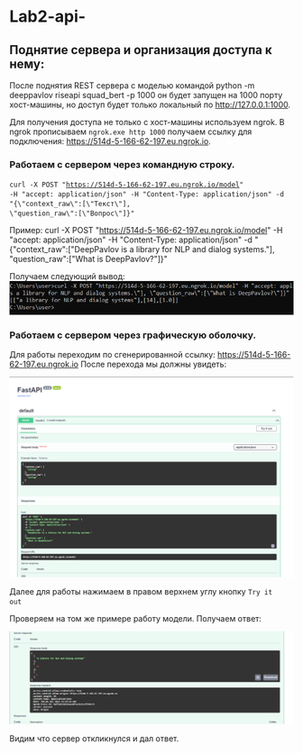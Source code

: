 # Lab2-api-
## Поднятие сервера и организация доступа к нему: 
После поднятия REST сервера с моделью командой python -m deeppavlov riseapi squad_bert -p 1000 он будет запущен на 1000 порту хост-машины, но доступ будет только локальный по http://127.0.0.1:1000. 

Для получения доступа не только с хост-машины используем ngrok. В ngrok прописываем <code>ngrok.exe http 1000</code> получаем ссылку для подключения: https://514d-5-166-62-197.eu.ngrok.io.

### Работаем с сервером через командную строку.
<code>curl -X POST "https://514d-5-166-62-197.eu.ngrok.io/model" -H "accept: application/json" -H "Content-Type: application/json" 
-d "{\\"context_raw\\":[\\"Текст\\"], \\"question_raw\\":[\\"Вопрос\\"]}"</code>

 Пример: 
 curl -X POST "https://514d-5-166-62-197.eu.ngrok.io/model" -H "accept: application/json" -H "Content-Type: application/json" -d "{\"context_raw\":[\"DeepPavlov is a library for NLP and dialog systems.\"], \"question_raw\":[\"What is DeepPavlov?\"]}"
 
 Получаем следующий вывод: 
 ![image info](https://github.com/dnlqwer/Lab2-api-/blob/main/pic/1.png)
 
 ### Работаем с сервером через графическую оболочку.
 
 Для работы переходим по сгенерированной ссылку: https://514d-5-166-62-197.eu.ngrok.io После перехода мы должны увидеть: 

![image info](https://github.com/dnlqwer/Lab2-api-/blob/main/pic/2.png)

Далее для работы нажимаем в правом верхнем углу кнопку <code>Try it out</code>

Проверяем на том же примере работу модели. Получаем ответ: 

![image info](https://github.com/dnlqwer/Lab2-api-/blob/main/pic/3.png) 

Видим что сервер откликнулся и дал ответ. 

 
 

